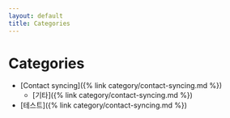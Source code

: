 ```yaml
---
layout: default
title: Categories
---
```


# Categories

* [Contact syncing]({% link category/contact-syncing.md %})
	- [기타]({% link category/contact-syncing.md %})
* [테스트]({% link category/contact-syncing.md %})